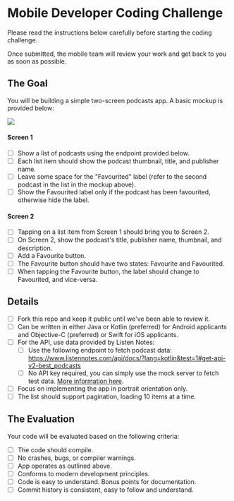 # Mobile Developer Coding Challenge

Please read the instructions below carefully before starting the coding challenge.

Once submitted, the mobile team will review your work and get back to you as soon as possible.

## The Goal

You will be building a simple two-screen podcasts app. A basic mockup is provided below:

[![](https://i.imgur.com/yi8w1s8.png)](https://i.imgur.com/yi8w1s8.png)

#### Screen 1

- [ ] Show a list of podcasts using the endpoint provided below.
- [ ] Each list item should show the podcast thumbnail, title, and publisher name.
- [ ] Leave some space for the "Favourited" label (refer to the second podcast in the list in the mockup above).
- [ ] Show the Favourited label only if the podcast has been favourited, otherwise hide the label.

#### Screen 2

- [ ] Tapping on a list item from Screen 1 should bring you to Screen 2.
- [ ] On Screen 2, show the podcast's title, publisher name, thumbnail, and description.
- [ ] Add a Favourite button.
- [ ] The Favourite button should have two states: Favourite and Favourited.
- [ ] When tapping the Favourite button, the label should change to Favourited, and vice-versa.

## Details

- [ ] Fork this repo and keep it public until we've been able to review it.
- [ ] Can be written in either Java or Kotlin (preferred) for Android applicants and Objective-C (preferred) or Swift for iOS applicants.
- [ ] For the API, use data provided by Listen Notes:
	 - [ ] Use the following endpoint to fetch podcast data: https://www.listennotes.com/api/docs/?lang=kotlin&test=1#get-api-v2-best_podcasts
	 - [ ] No API key required, you can simply use the mock server to fetch test data. [More information here](https://www.listennotes.help/article/48-how-to-test-the-podcast-api-without-an-api-key "More information here").
- [ ] Focus on implementing the app in portrait orientation only.
- [ ] The list should support pagination, loading 10 items at a time.

## The Evaluation

Your code will be evaluated based on the following criteria:

- [ ] The code should compile.
- [ ] No crashes, bugs, or compiler warnings.
- [ ] App operates as outlined above.
- [ ] Conforms to modern development principles.
- [ ] Code is easy to understand. Bonus points for documentation.
- [ ] Commit history is consistent, easy to follow and understand.
